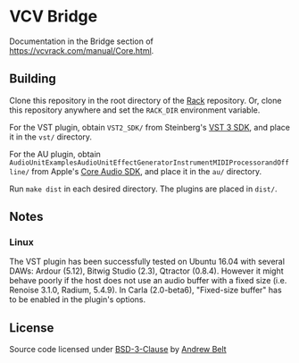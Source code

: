 # VCV Bridge

Documentation in the Bridge section of https://vcvrack.com/manual/Core.html.

## Building

Clone this repository in the root directory of the [Rack](https://github.com/VCVRack/Rack) repository. Or, clone this repository anywhere and set the `RACK_DIR` environment variable.

For the VST plugin, obtain `VST2_SDK/` from Steinberg's [VST 3 SDK](https://www.steinberg.net/en/company/developers.html), and place it in the `vst/` directory.

For the AU plugin, obtain `AudioUnitExamplesAudioUnitEffectGeneratorInstrumentMIDIProcessorandOffline/` from Apple's [Core Audio SDK](https://developer.apple.com/library/content/documentation/MusicAudio/Conceptual/AudioUnitProgrammingGuide/AQuickTouroftheCoreAudioSDK/AQuickTouroftheCoreAudioSDK.html), and place it in the `au/` directory.

Run `make dist` in each desired directory. The plugins are placed in `dist/`.

## Notes

### Linux

The VST plugin has been successfully tested on Ubuntu 16.04 with several DAWs: Ardour (5.12), Bitwig Studio (2.3), Qtractor (0.8.4). However it might behave poorly if the host does not use an audio buffer with a fixed size (i.e. Renoise 3.1.0, Radium, 5.4.9). In Carla (2.0-beta6), "Fixed-size buffer" has to be enabled in the plugin's options. 

## License

Source code licensed under [BSD-3-Clause](LICENSE.txt) by [Andrew Belt](https://andrewbelt.name/)
